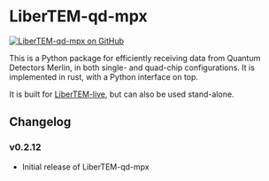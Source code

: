 # LiberTEM-qd-mpx

[![LiberTEM-qd-mpx on GitHub](https://img.shields.io/badge/GitHub-MIT-informational)](https://github.com/LiberTEM/LiberTEM-rs)

This is a Python package for efficiently receiving data from
Quantum Detectors Merlin, in both single- and quad-chip configurations.
It is implemented in rust, with a Python interface on top.

It is built for [LiberTEM-live](https://github.com/libertem/libertem-live), but can
also be used stand-alone.

## Changelog

### v0.2.12

- Initial release of LiberTEM-qd-mpx
